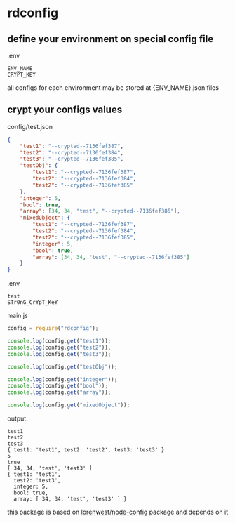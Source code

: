 # rdconfig

## define your environment on special config file

.env

```
ENV_NAME
CRYPT_KEY
```

all configs for each environment may be stored at {ENV_NAME}.json files

## crypt your configs values

config/test.json

```json
{
    "test1": "--crypted--7136fef387",
    "test2": "--crypted--7136fef384",
    "test3": "--crypted--7136fef385",
    "testObj": {
        "test1": "--crypted--7136fef387",
        "test2": "--crypted--7136fef384",
        "test2": "--crypted--7136fef385"
    },
    "integer": 5,
    "bool": true,
    "array": [34, 34, "test", "--crypted--7136fef385"],
    "mixedObject": {
        "test1": "--crypted--7136fef387",
        "test2": "--crypted--7136fef384",
        "test2": "--crypted--7136fef385",
        "integer": 5,
        "bool": true,
        "array": [34, 34, "test", "--crypted--7136fef385"]
    }
}
```

.env

```
test
STr0nG_CrYpT_KeY
```

main.js

```js
config = require("rdconfig");

console.log(config.get("test1"));
console.log(config.get("test2"));
console.log(config.get("test3"));

console.log(config.get("testObj"));

console.log(config.get("integer"));
console.log(config.get("bool"));
console.log(config.get("array"));

console.log(config.get("mixedObject"));
```

output:

```
test1
test2
test3
{ test1: 'test1', test2: 'test2', test3: 'test3' }
5
true
[ 34, 34, 'test', 'test3' ]
{ test1: 'test1',
  test2: 'test3',
  integer: 5,
  bool: true,
  array: [ 34, 34, 'test', 'test3' ] }
```

this package is based on [lorenwest/node-config](https://github.com/lorenwest/node-config) package and depends on it